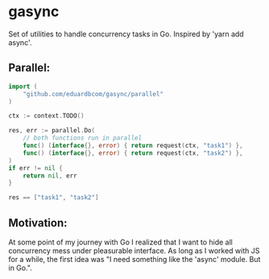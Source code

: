 # gasync
Set of utilities to handle concurrency tasks in Go. Inspired by 'yarn add async'.

## Parallel:
```go
import (
    "github.com/eduardbcom/gasync/parallel"
)

ctx := context.TODO()

res, err := parallel.Do(
    // both functions run in parallel
    func() (interface{}, error) { return request(ctx, "task1") },
    func() (interface{}, error) { return request(ctx, "task2") },
)
if err != nil {
    return nil, err
}

res == ["task1", "task2"]
```

## Motivation:
At some point of my journey with Go I realized that I want to hide all concurrency mess under pleasurable interface.
As long as I worked with JS for a while, the first idea was "I need something like the 'async' module. But in Go.".

